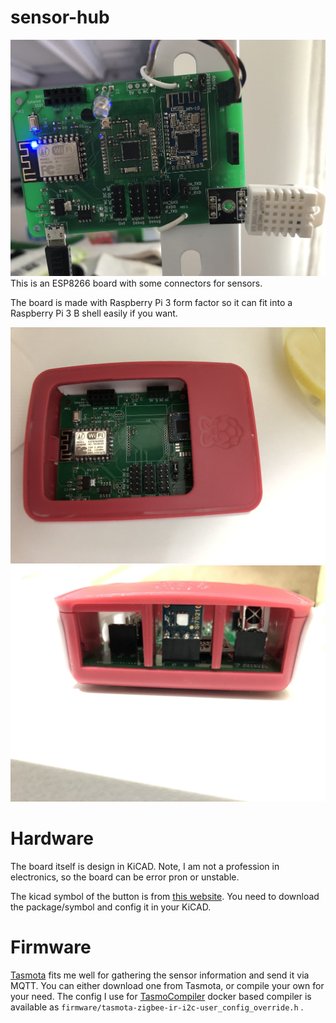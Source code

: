 # sensor-hub
![Assembled sensor hub board](pic/assembled-1.jpg)
This is an ESP8266 board with some connectors for sensors.

The board is made with Raspberry Pi 3 form factor so it can fit into a Raspberry Pi 3 B shell easily if you want.

![Sensor hub board in a shell : top view](pic/in-shell-1.jpg)
![Sensor hub board in a shell : side view](pic/in-shell-2.jpg)

# Hardware

The board itself is design in KiCAD. Note, I am not a profession in electronics, so the board can be error pron or unstable.

The kicad symbol of the button is from [this website](http://smisioto.no-ip.org/elettronica/kicad/kicad-en.htm). You need to download the package/symbol and config it in your KiCAD.

# Firmware

[Tasmota](https://github.com/arendst/Tasmota) fits me well for gathering the sensor information and send it via MQTT. You can either download one from Tasmota, or compile your own for your need.
The config I use for [TasmoCompiler](https://github.com/benzino77/tasmocompiler) docker based compiler is available as `firmware/tasmota-zigbee-ir-i2c-user_config_override.h` .
